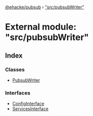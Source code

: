 [@ehacke/pubsub](../README.md) › ["src/pubsubWriter"](_src_pubsubwriter_.md)

# External module: "src/pubsubWriter"

## Index

### Classes

* [PubsubWriter](../classes/_src_pubsubwriter_.pubsubwriter.md)

### Interfaces

* [ConfigInterface](../interfaces/_src_pubsubwriter_.configinterface.md)
* [ServicesInterface](../interfaces/_src_pubsubwriter_.servicesinterface.md)

